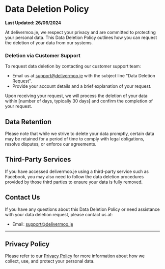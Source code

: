 # Data Deletion Policy

**Last Updated: 26/06/2024**

At delivermoo.je, we respect your privacy and are committed to protecting your personal data. This Data Deletion Policy outlines how you can request the deletion of your data from our systems.

###  **Deletion via Customer Support**
To request data deletion by contacting our customer support team:
- Email us at support@delivermoo.je with the subject line "Data Deletion Request".
- Provide your account details and a brief explanation of your request.

Upon receiving your request, we will process the deletion of your data within [number of days, typically 30 days] and confirm the completion of your request.

## **Data Retention**

Please note that while we strive to delete your data promptly, certain data may be retained for a period of time to comply with legal obligations, resolve disputes, or enforce our agreements.

## **Third-Party Services**

If you have accessed delivermoo.je using a third-party service such as Facebook, you may also need to follow the data deletion procedures provided by those third parties to ensure your data is fully removed.

## **Contact Us**

If you have any questions about this Data Deletion Policy or need assistance with your data deletion request, please contact us at:
- Email: support@delivermoo.je

---

## **Privacy Policy**

Please refer to our [Privacy Policy](https://delivermoo.github.io/Delivermoo-Privacy-Statement/) for more information about how we collect, use, and protect your personal data.
